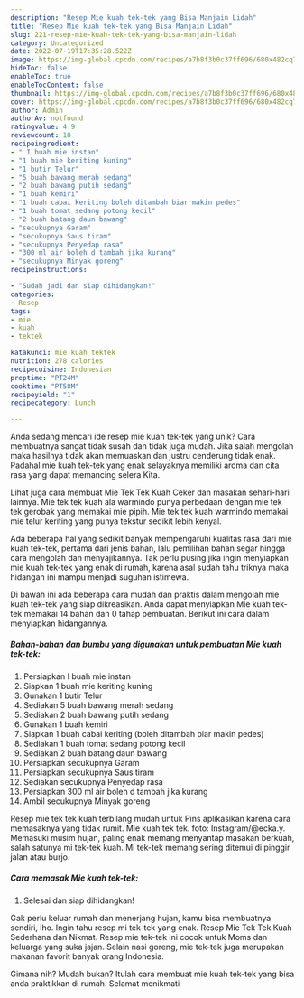 ```yaml
---
description: "Resep Mie kuah tek-tek yang Bisa Manjain Lidah"
title: "Resep Mie kuah tek-tek yang Bisa Manjain Lidah"
slug: 221-resep-mie-kuah-tek-tek-yang-bisa-manjain-lidah
category: Uncategorized
date: 2022-07-19T17:35:28.522Z
image: https://img-global.cpcdn.com/recipes/a7b8f3b0c37ff696/680x482cq70/mie-kuah-tek-tek-foto-resep-utama.jpg
hideToc: false
enableToc: true
enableTocContent: false
thumbnail: https://img-global.cpcdn.com/recipes/a7b8f3b0c37ff696/680x482cq70/mie-kuah-tek-tek-foto-resep-utama.jpg
cover: https://img-global.cpcdn.com/recipes/a7b8f3b0c37ff696/680x482cq70/mie-kuah-tek-tek-foto-resep-utama.jpg
author: Admin
authorAv: notfound
ratingvalue: 4.9
reviewcount: 18
recipeingredient:
- " I buah mie instan"
- "1 buah mie keriting kuning"
- "1 butir Telur"
- "5 buah bawang merah sedang"
- "2 buah bawang putih sedang"
- "1 buah kemiri"
- "1 buah cabai keriting boleh ditambah biar makin pedes"
- "1 buah tomat sedang potong kecil"
- "2 buah batang daun bawang"
- "secukupnya Garam"
- "secukupnya Saus tiram"
- "secukupnya Penyedap rasa"
- "300 ml air boleh d tambah jika kurang"
- "secukupnya Minyak goreng"
recipeinstructions:

- "Sudah jadi dan siap dihidangkan!"
categories:
- Resep
tags:
- mie
- kuah
- tektek

katakunci: mie kuah tektek 
nutrition: 278 calories
recipecuisine: Indonesian
preptime: "PT24M"
cooktime: "PT58M"
recipeyield: "1"
recipecategory: Lunch

---
```





Anda sedang mencari ide resep mie kuah tek-tek yang unik? Cara membuatnya sangat tidak susah dan tidak juga mudah. Jika salah mengolah maka hasilnya tidak akan memuaskan dan justru cenderung tidak enak. Padahal mie kuah tek-tek yang enak selayaknya memiliki aroma dan cita rasa yang dapat memancing selera Kita.





Lihat juga cara membuat Mie Tek Tek Kuah Ceker dan masakan sehari-hari lainnya. Mie tek tek kuah ala warmindo punya perbedaan dengan mie tek tek gerobak yang memakai mie pipih. Mie tek tek kuah warmindo memakai mie telur keriting yang punya tekstur sedikit lebih kenyal.

Ada beberapa hal yang sedikit banyak mempengaruhi kualitas rasa dari mie kuah tek-tek, pertama dari jenis bahan, lalu pemilihan bahan segar hingga cara mengolah dan menyajikannya. Tak perlu pusing jika ingin menyiapkan mie kuah tek-tek yang enak di rumah, karena asal sudah tahu triknya maka hidangan ini mampu menjadi suguhan istimewa.






Di bawah ini ada beberapa cara mudah dan praktis dalam mengolah mie kuah tek-tek yang siap dikreasikan. Anda dapat menyiapkan Mie kuah tek-tek memakai 14 bahan dan 0 tahap pembuatan. Berikut ini cara dalam menyiapkan hidangannya.

<!--inarticleads1-->

##### Bahan-bahan dan bumbu yang digunakan untuk pembuatan Mie kuah tek-tek:

1. Persiapkan  I buah mie instan
1. Siapkan 1 buah mie keriting kuning
1. Gunakan 1 butir Telur
1. Sediakan 5 buah bawang merah sedang
1. Sediakan 2 buah bawang putih sedang
1. Gunakan 1 buah kemiri
1. Siapkan 1 buah cabai keriting (boleh ditambah biar makin pedes)
1. Sediakan 1 buah tomat sedang potong kecil
1. Sediakan 2 buah batang daun bawang
1. Persiapkan secukupnya Garam
1. Persiapkan secukupnya Saus tiram
1. Sediakan secukupnya Penyedap rasa
1. Persiapkan 300 ml air boleh d tambah jika kurang
1. Ambil secukupnya Minyak goreng


Resep mie tek tek kuah terbilang mudah untuk Pins aplikasikan karena cara memasaknya yang tidak rumit. Mie kuah tek tek. foto: Instagram/@ecka.y. Memasuki musim hujan, paling enak memang menyantap masakan berkuah, salah satunya mi tek-tek kuah. Mi tek-tek memang sering ditemui di pinggir jalan atau burjo. 

<!--inarticleads2-->

##### Cara memasak Mie kuah tek-tek:


1. Selesai dan siap dihidangkan!

Gak perlu keluar rumah dan menerjang hujan, kamu bisa membuatnya sendiri, lho. Ingin tahu resep mi tek-tek yang enak. Resep Mie Tek Tek Kuah Sederhana dan Nikmat. Resep mie tek-tek ini cocok untuk Moms dan keluarga yang suka jajan. Selain nasi goreng, mie tek-tek juga merupakan makanan favorit banyak orang Indonesia. 

Gimana nih? Mudah bukan? Itulah cara membuat mie kuah tek-tek yang bisa anda praktikkan di rumah. Selamat menikmati
